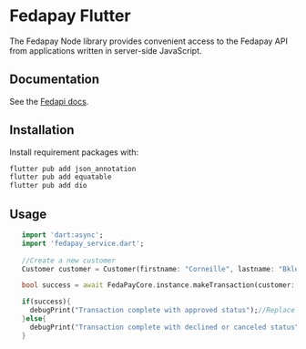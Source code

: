 # Fedapay Flutter

The Fedapay Node library provides convenient access to the Fedapay API from applications written in server-side
JavaScript.

## Documentation

See the [Fedapi docs](https://docs.fedapay.com/paiements/transactions).

## Installation

Install requirement packages with:

```bash
flutter pub add json_annotation 
flutter pub add equatable 
flutter pub add dio 
```

## Usage

```dart
   import 'dart:async';
   import 'fedapay_service.dart';
    
   //Create a new customer
   Customer customer = Customer(firstname: "Corneille", lastname: "Bkle", email: "bankolecorneille@gmail.com", phoneNumber: PhoneNumber(number: "+22999100542"));

   bool success = await FedaPayCore.instance.makeTransaction(customer: customer);

   if(success){
     debugPrint("Transaction complete with approved status");//Replace this by your custom code
   }else{
     debugPrint("Transaction complete with declined or canceled status");//Replace this by your custom code
   }
```
